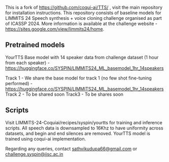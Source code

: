This is a fork of https://github.com/coqui-ai/TTS/ , visit the main repository for installation instructions. This repository consists of baseline models for LIMMITS 24 Speech synthesis + voice cloning challenge organised as part of ICASSP 2024. More information is available at the challenge website - https://sites.google.com/view/limmits24/home.

Pretrained models
---
YourTTS Base model with 14 speaker data from challenge dataset (1 hour from each speaker) - https://huggingface.co/SYSPIN/LIMMITS24_ML_basemodel_1hr_14speakers

Track 1 - We share the base model for track 1 (no few shot fine-tuning performed) - https://huggingface.co/SYSPIN/LIMMITS24_ML_basemodel_1hr_14speakers
Track 2 - To be shared soon
Track3 - To be shares soon

Scripts
---
Visit LIMMITS-24-Coquiai/recipes/syspin/yourtts for training and inference scripts.
All speech data is downsampled to 16Khz to have uniformity across datasets, and begin and end silences are removed. YourTTS model is trained using coqui-ai implementation.



Regarding any queries, contact sathvikudupa66@gmail.com or challenge.syspin@iisc.ac.in
